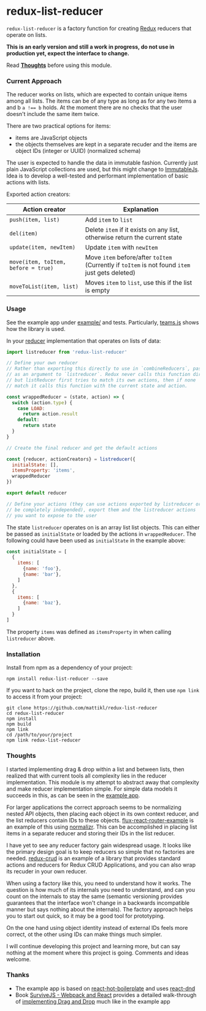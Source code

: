 # redux-list-reducer

`redux-list-reducer` is a factory function for creating
[Redux](http://rackt.github.io/redux) reducers that
operate on lists.

**This is an early version and still a work in progress, do not use in production yet,
expect the interface to change.**

Read **[Thoughts](#thoughts)** before using this module.

### Current Approach

The reducer works on lists, which are expected to contain unique items
among all lists. The items can be of any type as long as for any
two items a and b `a !== b` holds. At the moment there are no
checks that the user doesn't include the same item twice.

There are two practical options for items:

* items are JavaScript objects
* the objects themselves are kept in a separate recuder and the items are
  object IDs (integer or UUID) (normalized schema)

The user is expected to handle the data in immutable fashion. Currently just
plain JavaScript collections are used, but this might change to
[ImmutableJs](https://facebook.github.io/immutable-js/). Idea is to develop a
well-tested and performant implementation of basic actions with lists.

Exported action creators:

| Action creator  | Explanation |
| --------------- | ------- |
| `push(item, list)` | Add `item` to `list` |
| `del(item)` | Delete `item` if it exists on any list, otherwise return the current state |
| `update(item, newItem)` | Update `item` with `newItem` |
| `move(item, toItem, before = true)` | Move `item` before/after `toItem` (Currently if `toItem` is not found `item` just gets deleted) |
| `moveToList(item, list)` | Moves `item` to `list`, use this if the list is empty |

### Usage

See the example app under [example/](https://github.com/mattikl/redux-list-reducer/tree/master/example) and tests. Particularly, [teams.js](https://github.com/mattikl/redux-list-reducer/blob/master/example/src/reducers/teams.js) shows how the library is used.

In your [reducer](http://redux.js.org/docs/basics/Reducers.html) implementation that operates on lists of data:

```javascript
import listreducer from 'redux-list-reducer'

// Define your own reducer
// Rather than exporting this directly to use in `combineReducers`, pass this
// as an argument to `listreducer`. Redux never calls this function directly,
// but listReducer first tries to match its own actions, then if none
// match it calls this function with the current state and action.

const wrappedReducer = (state, action) => {
  switch (action.type) {
    case LOAD:
      return action.result
    default:
      return state
  }
}

// Create the final reducer and get the default actions

const {reducer, actionCreators} = listreducer({
  initialState: [],
  itemsProperty: 'items',
  wrappedReducer
})

export default reducer

// Define your actions (they can use actions exported by listreducer or
// be completely independed), export them and the listreducer actions
// you want to expose to the user

```

The state `listreducer` operates on is an array list list objects.
This can either be passed as `initialState` or loaded by the actions
in `wrappedReducer`. The following could have been used as `initialState`
in the example above:

```javascript
const initialState = [
  {
    items: [
      {name: 'foo'},
      {name: 'bar'},
    ]
  },
  {
    items: [
      {name: 'baz'},
    ]
  }
]
```

The property `items` was defined as `itemsProperty` in when calling
`listreducer` above.


### Installation

Install from npm as a dependency of your project:

```
npm install redux-list-reducer --save
```

If you want to hack on the project, clone the repo, build it, then use `npm link` to
access it from your project:

```
git clone https://github.com/mattikl/redux-list-reducer
cd redux-list-reducer
npm install
npm build
npm link
cd /path/to/your/project
npm link redux-list-reducer
```

### Thoughts

I started implementing drag & drop within a list and between lists, then realized
that with current tools all complexity lies in the reducer implementation.
This module is my attempt to abstract away that complexity and make reducer
implementation simple. For simple data models it succeeds in this, as can be
seen in the [example app](https://github.com/mattikl/redux-list-reducer/tree/master/example).

For larger applications the correct approach seems to be normalizing
nested API objects, then placing each object in its own context reducer,
and the list reducers contain IDs to these objects. [flux-react-router-example](https://github.com/gaearon/flux-react-router-example) is an example of this using [normalizr](https://github.com/gaearon/normalizr). This can be accomplished in placing list items
in a separate reducer and storing their IDs in the list reducer.

I have yet to see any reducer factory gain widespread usage. It looks like the primary
design goal is to keep reducers so simple that no factories are needed. [redux-crud](https://github.com/Versent/redux-crud) is an example of a library that provides standard actions and reducers for Redux CRUD Applications, and you can also wrap its recuder in your own reducer.

When using a factory like this, you need to understand how it works. The question is how much of
its internals you need to understand, and can you count on the internals to stay the same
(semantic versioning provides guarantees that the interface won't change in a backwards incompatible
manner but says nothing about the internals). The factory approach helps you to start out quick,
so it may be a good tool for prototyping.

On the one hand using object identity instead of external IDs feels more correct,
ot the other using IDs can make things much simpler.

I will continue developing this project and learning more, but can say nothing at the moment where this
project is going. Comments and ideas welcome.

### Thanks

* The example app is based on [react-hot-boilerplate](react-hot-boilerplate)
  and uses [react-dnd](http://gaearon.github.io/react-dnd/)
* Book [SurviveJS - Webpack and React](http://survivejs.com/) provides a
  detailed walk-through of [implementing Drag and Drop](http://survivejs.com/webpack_react/implementing_dnd/) much like in the example app
